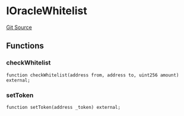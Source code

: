 # IOracleWhitelist
[Git Source](https://github.com/KYRDTeam/ilo-contracts/blob/ae631fe4bfbce302e21cc5e317f651168c939703/src/interfaces/IOracleWhitelist.sol)


## Functions
### checkWhitelist


```solidity
function checkWhitelist(address from, address to, uint256 amount) external;
```

### setToken


```solidity
function setToken(address _token) external;
```

